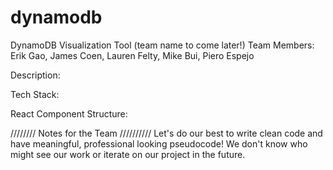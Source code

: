 # dynamodb

DynamoDB Visualization Tool (team name to come later!)
Team Members: Erik Gao, James Coen, Lauren Felty, Mike Bui, Piero Espejo

Description:

Tech Stack:

React Component Structure:

//////// Notes for the Team //////////
Let's do our best to write clean code and have meaningful, professional looking pseudocode!
We don't know who might see our work or iterate on our project in the future.
